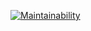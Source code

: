 [![Maintainability](https://api.codeclimate.com/v1/badges/a1720457ce0d69845c3a/maintainability)](https://codeclimate.com/github/dbiron/projet/maintainability)